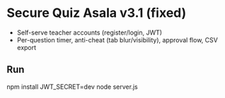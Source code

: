 # Secure Quiz Asala v3.1 (fixed)
- Self-serve teacher accounts (register/login, JWT)
- Per-question timer, anti-cheat (tab blur/visibility), approval flow, CSV export
## Run
npm install
JWT_SECRET=dev node server.js
